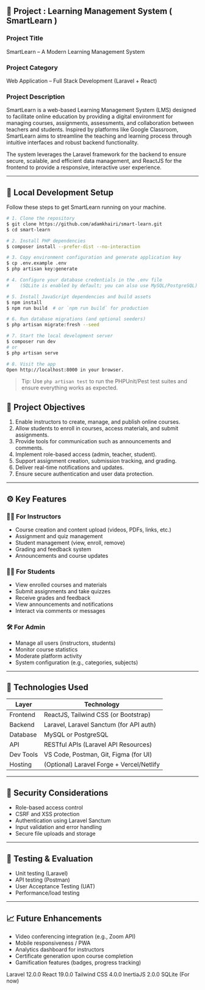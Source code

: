 ## 📘 Project : Learning Management System ( SmartLearn )

### Project Title

SmartLearn – A Modern Learning Management System

### Project Category

Web Application – Full Stack Development (Laravel + React)

### Project Description

SmartLearn is a web-based Learning Management System (LMS) designed to facilitate online education by providing a digital environment for managing courses, assignments, assessments, and collaboration between teachers and students. Inspired by platforms like Google Classroom, SmartLearn aims to streamline the teaching and learning process through intuitive interfaces and robust backend functionality.

The system leverages the Laravel framework for the backend to ensure secure, scalable, and efficient data management, and ReactJS for the frontend to provide a responsive, interactive user experience.

---

## 🚀 Local Development Setup

Follow these steps to get SmartLearn running on your machine.

```bash
# 1. Clone the repository
$ git clone https://github.com/adamkhairi/smart-learn.git
$ cd smart-learn

# 2. Install PHP dependencies
$ composer install --prefer-dist --no-interaction

# 3. Copy environment configuration and generate application key
$ cp .env.example .env
$ php artisan key:generate

# 4. Configure your database credentials in the .env file
#    (SQLite is enabled by default; you can also use MySQL/PostgreSQL)

# 5. Install JavaScript dependencies and build assets
$ npm install
$ npm run build  # or `npm run build` for production

# 6. Run database migrations (and optional seeders)
$ php artisan migrate:fresh --seed

# 7. Start the local development server
$ composer run dev
# or
$ php artisan serve

# 8. Visit the app
Open http://localhost:8000 in your browser.
```

> Tip: Use `php artisan test` to run the PHPUnit/Pest test suites and ensure everything works as expected.

## 🧩 Project Objectives

1. Enable instructors to create, manage, and publish online courses.
2. Allow students to enroll in courses, access materials, and submit assignments.
3. Provide tools for communication such as announcements and comments.
4. Implement role-based access (admin, teacher, student).
5. Support assignment creation, submission tracking, and grading.
6. Deliver real-time notifications and updates.
7. Ensure secure authentication and user data protection.

---

## ⚙️ Key Features

### 👩‍🏫 For Instructors

* Course creation and content upload (videos, PDFs, links, etc.)
* Assignment and quiz management
* Student management (view, enroll, remove)
* Grading and feedback system
* Announcements and course updates

### 👨‍🎓 For Students

* View enrolled courses and materials
* Submit assignments and take quizzes
* Receive grades and feedback
* View announcements and notifications
* Interact via comments or messages

### 🛠 For Admin

* Manage all users (instructors, students)
* Monitor course statistics
* Moderate platform activity
* System configuration (e.g., categories, subjects)

---

## 🧱 Technologies Used

| Layer     | Technology                                |
| --------- | ----------------------------------------- |
| Frontend  | ReactJS, Tailwind CSS (or Bootstrap)      |
| Backend   | Laravel, Laravel Sanctum (for API auth)   |
| Database  | MySQL or PostgreSQL                       |
| API       | RESTful APIs (Laravel API Resources)      |
| Dev Tools | VS Code, Postman, Git, Figma (for UI)     |
| Hosting   | (Optional) Laravel Forge + Vercel/Netlify |

---

## 🔐 Security Considerations

* Role-based access control
* CSRF and XSS protection
* Authentication using Laravel Sanctum
* Input validation and error handling
* Secure file uploads and storage

---

## 🧪 Testing & Evaluation

* Unit testing (Laravel)
* API testing (Postman)
* User Acceptance Testing (UAT)
* Performance/load testing

---

## 📈 Future Enhancements

* Video conferencing integration (e.g., Zoom API)
* Mobile responsiveness / PWA
* Analytics dashboard for instructors
* Certificate generation upon course completion
* Gamification features (badges, progress tracking)

Laravel 12.0.0
React 19.0.0
Tailwind CSS 4.0.0
InertiaJS 2.0.0
SQLite (For now)
